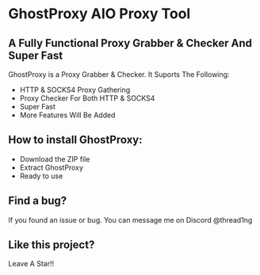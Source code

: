 # GhostProxy AIO Proxy Tool

## A Fully Functional Proxy Grabber & Checker And Super Fast

GhostProxy is a Proxy Grabber & Checker. It Suports The Following:

- HTTP & SOCKS4 Proxy Gathering
- Proxy Checker For Both HTTP & SOCKS4
- Super Fast
- More Features Will Be Added

## How to install GhostProxy:

- Download the ZIP file
- Extract GhostProxy
- Ready to use

## Find a bug?

If you found an issue or bug. You can message me on Discord @thread1ng

## Like this project?

Leave A Star!!
